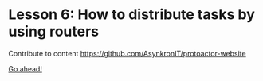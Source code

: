﻿# Lesson 6: How to distribute tasks by using routers

Contribute to content https://github.com/AsynkronIT/protoactor-website 

[Go ahead!](../lesson-7)